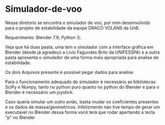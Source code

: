 # Simulador-de-voo
Nesse diretorio se encontra o simulador de voo, por mim desemvolvido para o projeto de estabilidade da equipe DRACO VOLANS da UnB.

Requerimento:
  Blender 7.9;
  Python 3;

Veja que há duas pasta, uma tem o simulador com a interface gráfica em Blender (desde já agradeço a Livio Fagundes Brito da UNIFESSPA) e a outra pasta apresenta o simulador de uma forma mais apropriada para analise de estabilidade. 

Os dois Arquivos presente é possível pegar dados para analise.

Para o funcionamento adequado do simulador é necessário as bibliotecas SciPy e Numpy, tanto no python puro quanto no python do Blender e para o Blender é necessário um joystick. 

Caso queria simular um outro avião, basta mudar os coeficientes presentes e os dados de massa/geometricos. Infelizmente não tive tempo de gerar um executavel no Blender dessa forma você terá que rodar apertando a tecla "p" no Blender 
